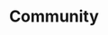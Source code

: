 ---
layout: collect
title: Community
permalink: /community/
sitemap: true
pagination: 
  enabled: true
  category: community
  permalink: /:num/
  title: 'Community - Page :num'

---